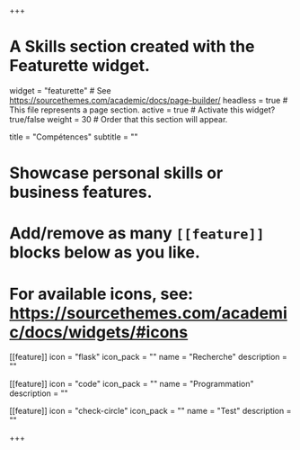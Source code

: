 +++
# A Skills section created with the Featurette widget.
widget = "featurette"  # See https://sourcethemes.com/academic/docs/page-builder/
headless = true  # This file represents a page section.
active = true  # Activate this widget? true/false
weight = 30  # Order that this section will appear.

title = "Compétences"
subtitle = ""

# Showcase personal skills or business features.
# 
# Add/remove as many `[[feature]]` blocks below as you like.
# 
# For available icons, see: https://sourcethemes.com/academic/docs/widgets/#icons

[[feature]]
  icon = "flask"
  icon_pack = ""
  name = "Recherche"
  description = ""

[[feature]]
  icon = "code"
  icon_pack = ""
  name = "Programmation"
  description = ""
  
[[feature]]
  icon = "check-circle"
  icon_pack = ""
  name = "Test"
  description = ""

+++
